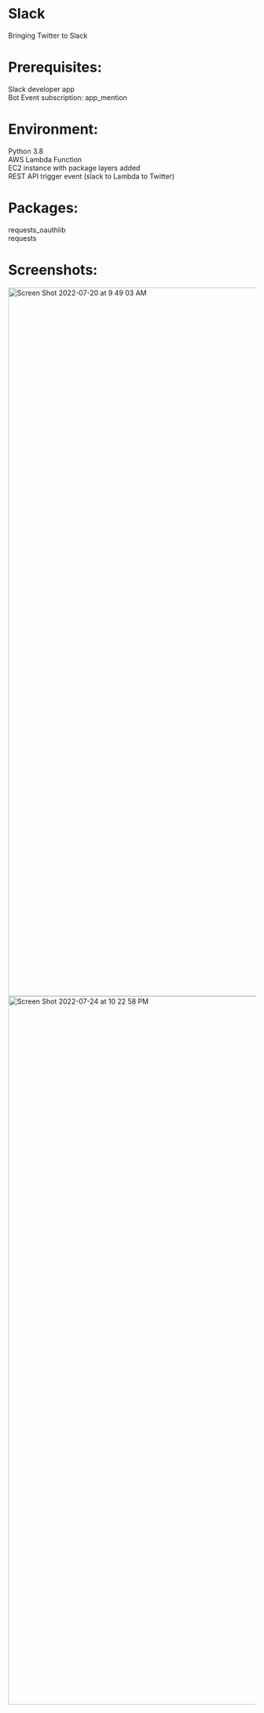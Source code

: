# Slack
Bringing Twitter to Slack

# Prerequisites:
Slack developer app <br/>
Bot Event subscription: app_mention

# Environment:
Python 3.8 </br>
AWS Lambda Function </br>
EC2 instance with package layers added </br>
REST API trigger event (slack to Lambda to Twitter)

# Packages:
requests_oauthlib </br>
requests

# Screenshots:

<img width="1440" alt="Screen Shot 2022-07-20 at 9 49 03 AM" src="https://user-images.githubusercontent.com/35516022/180693079-bae01a3c-adb7-4950-b2d2-294717b76525.png">


<img width="1440" alt="Screen Shot 2022-07-24 at 10 22 58 PM" src="https://user-images.githubusercontent.com/35516022/180693085-e4d3f0c8-35d8-4e1a-8fa7-fa33f8632b4d.png">
